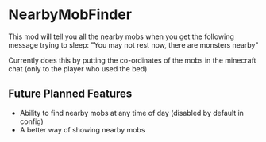 NearbyMobFinder
===============

This mod will tell you all the nearby mobs when you get the following message trying to sleep:
"You may not rest now, there are monsters nearby"

Currently does this by putting the co-ordinates of the mobs in the minecraft chat (only to the player who used the bed)

Future Planned Features
-----------------------
- Ability to find nearby mobs at any time of day (disabled by default in config)
- A better way of showing nearby mobs
